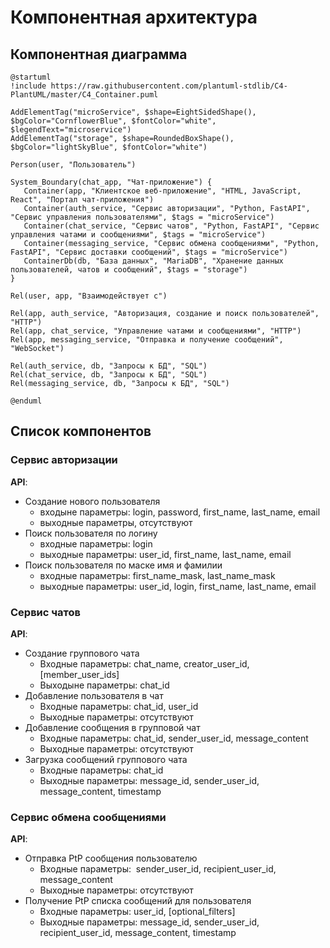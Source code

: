 # Компонентная архитектура
<!-- Состав и взаимосвязи компонентов системы между собой и внешними системами с указанием протоколов, ключевые технологии, используемые для реализации компонентов.
Диаграмма контейнеров C4 и текстовое описание. 
-->
## Компонентная диаграмма

```plantuml
@startuml
!include https://raw.githubusercontent.com/plantuml-stdlib/C4-PlantUML/master/C4_Container.puml

AddElementTag("microService", $shape=EightSidedShape(), $bgColor="CornflowerBlue", $fontColor="white", $legendText="microservice")
AddElementTag("storage", $shape=RoundedBoxShape(), $bgColor="lightSkyBlue", $fontColor="white")

Person(user, "Пользователь")

System_Boundary(chat_app, "Чат-приложение") {
   Container(app, "Клиентское веб-приложение", "HTML, JavaScript, React", "Портал чат-приложения")
   Container(auth_service, "Сервис авторизации", "Python, FastAPI", "Сервис управления пользователями", $tags = "microService")
   Container(chat_service, "Сервис чатов", "Python, FastAPI", "Сервис управления чатами и сообщениями", $tags = "microService")
   Container(messaging_service, "Сервис обмена сообщениями", "Python, FastAPI", "Сервис доставки сообщений", $tags = "microService")
   ContainerDb(db, "База данных", "MariaDB", "Хранение данных пользователей, чатов и сообщений", $tags = "storage")
}

Rel(user, app, "Взаимодействует с")

Rel(app, auth_service, "Авторизация, создание и поиск пользователей", "HTTP")
Rel(app, chat_service, "Управление чатами и сообщениями", "HTTP")
Rel(app, messaging_service, "Отправка и получение сообщений", "WebSocket")

Rel(auth_service, db, "Запросы к БД", "SQL")
Rel(chat_service, db, "Запросы к БД", "SQL")
Rel(messaging_service, db, "Запросы к БД", "SQL")

@enduml
```
## Список компонентов

### Сервис авторизации
**API**:
-	Создание нового пользователя
      - входыне параметры: login, password, first_name, last_name, email
      - выходные параметры, отсутствуют
-	Поиск пользователя по логину
     - входные параметры:  login
     - выходные параметры: user_id, first_name, last_name, email
-	Поиск пользователя по маске имя и фамилии
     - входные параметры: first_name_mask, last_name_mask
     - выходные параметры: user_id, login, first_name, last_name, email
### Сервис чатов
**API**:
- Создание группового чата
  - Входные параметры: chat_name, creator_user_id,  [member_user_ids]
  - Выходыне параметры: chat_id
- Добавление пользователя в чат
  - Входные параметры: chat_id, user_id
  - Выходные параметры: отсутствуют
- Добавление сообщения в групповой чат
  - Входные параметры: chat_id, sender_user_id, message_content
  - Выходные параметры: отсутствуют
- Загрузка сообщений группового чата
  - Входные параметры: chat_id
  - Выходные параметры: message_id, sender_user_id, message_content, timestamp


### Сервис обмена сообщениями
**API**:
- Отправка PtP сообщения пользователю
  - Входные параметры:  sender_user_id, recipient_user_id, message_content
  - Выходные параметры: отсутствуют
- Получение PtP списка сообщений для пользователя
  - Входные параметры: user_id, [optional_filters]
  - Выходные параметры: message_id, sender_user_id, recipient_user_id, message_content, timestamp
